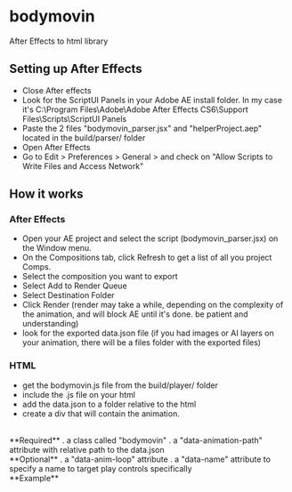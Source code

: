 # bodymovin
After Effects to html library

## Setting up After Effects
- Close After effects
- Look for the ScriptUI Panels in your Adobe AE install folder. In my case it's C:\Program Files\Adobe\Adobe After Effects CS6\Support Files\Scripts\ScriptUI Panels
- Paste the 2 files "bodymovin_parser.jsx" and "helperProject.aep" located in the build/parser/ folder
- Open After Effects
- Go to Edit > Preferences > General > and check on "Allow Scripts to Write Files and Access Network"

## How it works
### After Effects
- Open your AE project and select the script (bodymovin_parser.jsx) on the Window menu.
- On the Compositions tab, click Refresh to get a list of all you project Comps.
- Select the composition you want to export
- Select Add to Render Queue
- Select Destination Folder
- Click Render (render may take a while, depending on the complexity of the animation, and will block AE until it's done. be patient and understanding)
- look for the exported data.json file (if you had images or AI layers on your animation, there will be a files folder with the exported files)

### HTML
- get the bodymovin.js file from the build/player/ folder
- include the .js file on your html
- add the data.json to a folder relative to the html
- create a div that will contain the animation.
<br/>
 **Required**
 . a class called "bodymovin"
 . a "data-animation-path" attribute with relative path to the data.json
 <br/>
**Optional**
 . a "data-anim-loop" attribute
 . a "data-name" attribute to specify a name to target play controls specifically
 <br/>
 **Example**
<div style="width:1067px;height:600px" class="bodymovin" data-animation-path="animation/" data-anim-loop="true" data-name="ninja"></div>